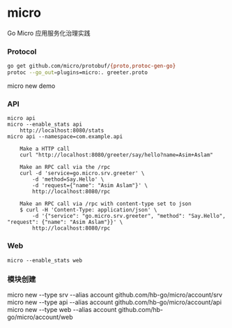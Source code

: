 # micro
Go Micro 应用服务化治理实践

### Protocol
```bash
go get github.com/micro/protobuf/{proto,protoc-gen-go}
protoc --go_out=plugins=micro:. greeter.proto
```

micro new demo

### API
	micro api
	micro --enable_stats api
		http://localhost:8080/stats
	micro api --namespace=com.example.api

		Make a HTTP call
		curl "http://localhost:8080/greeter/say/hello?name=Asim+Aslam"

		Make an RPC call via the /rpc
		curl -d 'service=go.micro.srv.greeter' \
			-d 'method=Say.Hello' \
			-d 'request={"name": "Asim Aslam"}' \
			http://localhost:8080/rpc

		Make an RPC call via /rpc with content-type set to json
		$ curl -H 'Content-Type: application/json' \
			-d '{"service": "go.micro.srv.greeter", "method": "Say.Hello", "request": {"name": "Asim Aslam"}}' \
			http://localhost:8080/rpc

### Web
	micro --enable_stats web
	
### 模块创建
micro new --type srv --alias account github.com/hb-go/micro/account/srv
micro new --type api --alias account github.com/hb-go/micro/account/api
micro new --type web --alias account github.com/hb-go/micro/account/web